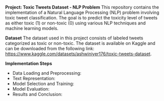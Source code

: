 **Project: Toxic Tweets Dataset - NLP Problem**
This repository contains the implementation of a Natural Language Processing (NLP) problem involving toxic tweet classification. The goal is to 
predict the toxicity level of tweets as either toxic (1) or non-toxic (0) using various NLP techniques and machine learning models.

**Dataset**
The dataset used in this project consists of labeled tweets categorized as toxic or non-toxic. The dataset is available on Kaggle and can be downloaded from the following link:
https://www.kaggle.com/datasets/ashwiniyer176/toxic-tweets-dataset.

**Implementation Steps**
* Data Loading and Preprocessing:
* Text Representation:
* Model Selection and Training:
* Model Evaluation:
* Results and Conclusion:
